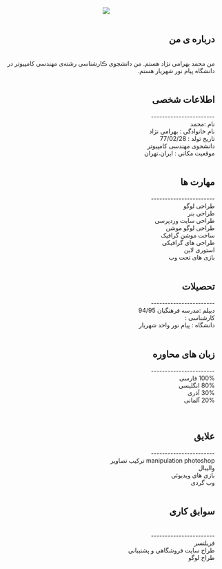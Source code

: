 <center> <img src="https://uupload.ir/files/w65t_capt2ure.jpg" /> </center>

<html dir="rtl" lang="fa">
 <br>
<h2> درباره ی من </h2>
<br>
  من محمد بهرامی نژاد هستم. من دانشجوی ڪارشناسی رشته‌ی مهندسی کامپیوتر در دانشگاه پیام نور شهریار هستم.
<br>
  <br>

 
 
 
<h2>اطلاعات شخصی</h2>
  -----------------------

<br>
نام :محمد
<br>
 نام خانوادگی : بهرامی نژاد
<br>
 تاریخ تولد : 77/02/28
<br>
 دانشجوی مهندسی کامپیوتر 
<br>
 موقعیت مکانی : ایران،تهران
<br>
<br>


<h2>مهارت ها</h2>
-----------------------
<br>
 طراحی لوگو
<br>
 طراحی بنر
<br>
 طراحی سایت وردپرسی 
<br>
 طراحی لوگو موشن
<br>
 ساخت موشن گرافیک
<br>
 طراحی های گرافیکی
<br>
 استوری لاین
<br>
 بازی های تحت وب
<br>
<br>



<h2>تحصیلات</h2>
-----------------------
<br>
 دیپلم :مدرسه فرهنگیان 94/95
<br>
 کارشناسی : 
<br>
 دانشگاه : پیام نور واحد شهریار 
<br>
<br>



<h2>زبان های محاوره</h2>
-----------------------
<br>
100% فارسی  <br>
80% انگلیسی <br>
30% آذری<br>
20% آلمانی<br>
<br>
<br>



<h2>علایق</h2>
-----------------------
<br>
 manipulation photoshop ترکیب تصاویر
<br>
 والیبال
<br>
 بازی های ویدیوئی
<br>
 وب گردی 
<br>
<br>



<h2>سوابق کاری</h2>
<br>
-----------------------
<br>
 فریلنسر
<br>
 طراح سایت فروشگاهی و پشتیبانی
<br>
 طراح لوگو

